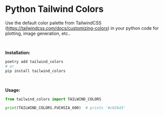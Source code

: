 # Python Tailwind Colors

Use the default color palette from TailwindCSS (https://tailwindcss.com/docs/customizing-colors) in your python code for plotting, image generation, etc..

<br/>

**Installation:**

```bash
poetry add tailwind_colors
# or
pip install tailwind_colors
```

<br/>

**Usage:**

```python
from tailwind_colors import TAILWIND_COLORS

print(TAILWIND_COLORS.FUCHSIA_600)  # prints '#c026d3'
```
